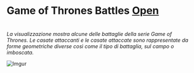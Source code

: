 # Game of Thrones Battles [Open](https://editor.p5js.org/g.florio1994@gmail.com/full/Fx4-RId1y) <h1>

_La visualizzazione mostra alcune delle battaglie della serie Game of Thrones. Le casate attaccanti e le casate attaccate sono rappresentate da forme geometriche diverse così come il tipo di battaglia, sul campo o imboscata._

![Imgur](https://i.imgur.com/NIT3zxC.png)
